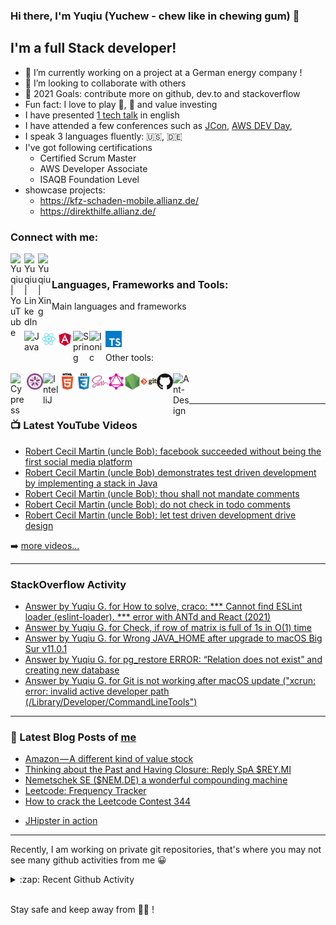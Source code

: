 ### Hi there, I'm Yuqiu (Yuchew - chew like in chewing gum) 👋

## I'm a full Stack developer!

<!--- 🌱 I’m currently learning everything 🤣-->
- 🔭 I’m currently working on a project at a German energy company !
- 👯 I’m looking to collaborate with others
- 🥅 2021 Goals: contribute more on github, dev.to and stackoverflow
- Fun fact: I love to play 🏓, 🏸 and value investing
- I have presented [1 tech talk](https://geyuqiu.github.io/jhipster-in-action/) in english
- I have attended a few conferences such as [JCon](https://jcon.one/de/), [AWS DEV Day](https://pages.awscloud.com/EMEA_FIELD_WEBINAR_DevdayMAD_20201015_7010z000001LtjX_On-Demand-Confirmation.html?sc_channel=em&sc_campaign=emea20_devdayonlineq4&sc_medium=em_309568&sc_content=REG_event_ev_field&sc_geo=emea&sc_country=mult&sc_outcome=reg&sc_publisher=aws&trkCampaign=emea20_devdayonlineq4&trk=em_thankyousurvey_loc-309568_emea20_devdayonlineq4), 
- I speak 3 languages fluently: 🇺🇸, 🇩🇪
- I've got following certifications
    - Certified Scrum Master
    - AWS Developer Associate
    - ISAQB Foundation Level
- showcase projects: 
    - https://kfz-schaden-mobile.allianz.de/
    - https://direkthilfe.allianz.de/

### Connect with me:
  
[<img align="left" alt="Yuqiu | YouTube" width="22px" src="https://cdn.jsdelivr.net/npm/simple-icons@v3/icons/youtube.svg" />][youtube]
[<img align="left" alt="Yuqiu | LinkedIn" width="22px" src="https://cdn.jsdelivr.net/npm/simple-icons@v3/icons/linkedin.svg" />][linkedin]
[<img align="left" alt="Yuqiu | Xing" width="22px" src="https://cdn.jsdelivr.net/npm/simple-icons@v3/icons/xing.svg" />][xing]

<br />

### Languages, Frameworks and Tools:

Main languages and frameworks

<br />

<img align="left" alt="Java" width="26px" src="https://cdn.jsdelivr.net/npm/simple-icons@3.7.0/icons/java.svg" />
<img align="left" alt="React" width="26px" src="https://raw.githubusercontent.com/github/explore/80688e429a7d4ef2fca1e82350fe8e3517d3494d/topics/react/react.png" />
<img align="left" alt="Angular" width="26px" src="https://raw.githubusercontent.com/github/explore/80688e429a7d4ef2fca1e82350fe8e3517d3494d/topics/angular/angular.png" />
<img align="left" alt="Spring" width="26px" src="https://cdn.jsdelivr.net/npm/simple-icons@3.7.0/icons/spring.svg" />
<img align="left" alt="Ionic" width="26px" src="https://cdn.jsdelivr.net/npm/simple-icons@3.7.0/icons/ionic.svg" />
<img align="left" alt="TypeScript" width="26px" src="https://raw.githubusercontent.com/github/explore/80688e429a7d4ef2fca1e82350fe8e3517d3494d/topics/typescript/typescript.png" />

<br />
<br />
Other tools: <br /><br />
<img align="left" alt="Cypress" width="26px" src="https://github.com/jalbertsr/logo-badge-images/blob/master/img/rsz_cypress.png?raw=true" />
<img align="left" alt="Jasmine" width="26px" src="https://github.com/Iggy-Codes/logo-images/blob/master/logos/jasmine.png?raw=true" />
<img align="left" alt="IntelliJ" width="26px" src="https://cdn.jsdelivr.net/npm/simple-icons@3.7.0/icons/intellijidea.svg" />
<img align="left" alt="HTML5" width="26px" src="https://raw.githubusercontent.com/github/explore/80688e429a7d4ef2fca1e82350fe8e3517d3494d/topics/html/html.png" />
<img align="left" alt="CSS3" width="26px" src="https://raw.githubusercontent.com/github/explore/80688e429a7d4ef2fca1e82350fe8e3517d3494d/topics/css/css.png" />
<img align="left" alt="Sass" width="26px" src="https://raw.githubusercontent.com/github/explore/80688e429a7d4ef2fca1e82350fe8e3517d3494d/topics/sass/sass.png" />
<img align="left" alt="GraphQL" width="26px" src="https://raw.githubusercontent.com/github/explore/80688e429a7d4ef2fca1e82350fe8e3517d3494d/topics/graphql/graphql.png" />
<img align="left" alt="Node.js" width="26px" src="https://raw.githubusercontent.com/github/explore/80688e429a7d4ef2fca1e82350fe8e3517d3494d/topics/nodejs/nodejs.png" />
<img align="left" alt="Git" width="26px" src="https://raw.githubusercontent.com/github/explore/80688e429a7d4ef2fca1e82350fe8e3517d3494d/topics/git/git.png" />
<img align="left" alt="GitHub" width="26px" src="https://raw.githubusercontent.com/github/explore/78df643247d429f6cc873026c0622819ad797942/topics/github/github.png" />
<img align="left" alt="Ant-Design" width="26px" src="https://github.com/jalbertsr/logo-badge-images/blob/master/img/rsz_ant-design.png?raw=true" />

<br />
<br />

---

### 📺 Latest YouTube Videos

<!-- YOUTUBE:START -->
- [Robert Cecil Martin &lpar;uncle Bob&rpar;: facebook succeeded without being the first social media platform](https://www.youtube.com/watch?v=HzWjtxZkyFU)
- [Robert Cecil Martin &lpar;uncle Bob&rpar; demonstrates test driven development by implementing a stack in Java](https://www.youtube.com/watch?v=rdLO7pSVrMY)
- [Robert Cecil Martin &lpar;uncle Bob&rpar;: thou shall not mandate comments](https://www.youtube.com/watch?v=8FCDwq6PNOA)
- [Robert Cecil Martin &lpar;uncle Bob&rpar;: do not check in todo comments](https://www.youtube.com/watch?v=z-5ZhjyS8gY)
- [Robert Cecil Martin &lpar;uncle Bob&rpar;: let test driven development drive design](https://www.youtube.com/watch?v=8GZ2q6DEFH8)
<!-- YOUTUBE:END -->

➡️ [more videos...](https://www.youtube.com/channel/UCcx89MBC4J7YXVsrpQJNouw)

---

### StackOverflow Activity
<!-- STACKOVERFLOW:START -->
- [Answer by Yuqiu G. for How to solve, craco: *** Cannot find ESLint loader &lpar;eslint-loader&rpar;. *** error with ANTd and React &lpar;2021&rpar;](https://stackoverflow.com/questions/66113887/how-to-solve-craco-cannot-find-eslint-loader-eslint-loader-error-wi/77348150#77348150)
- [Answer by Yuqiu G. for Check, if row of matrix is full of 1s in O&lpar;1&rpar; time](https://stackoverflow.com/questions/48049837/check-if-row-of-matrix-is-full-of-1s-in-o1-time/76140855#76140855)
- [Answer by Yuqiu G. for Wrong JAVA_HOME after upgrade to macOS Big Sur v11.0.1](https://stackoverflow.com/questions/64917779/wrong-java-home-after-upgrade-to-macos-big-sur-v11-0-1/76042428#76042428)
- [Answer by Yuqiu G. for pg_restore ERROR: “Relation does not exist” and creating new database](https://stackoverflow.com/questions/49686853/pg-restore-error-relation-does-not-exist-and-creating-new-database/76003273#76003273)
- [Answer by Yuqiu G. for Git is not working after macOS update &lpar;&quot;xcrun: error: invalid active developer path &lpar;/Library/Developer/CommandLineTools&quot;&rpar;](https://stackoverflow.com/questions/52522565/git-is-not-working-after-macos-update-xcrun-error-invalid-active-developer-p/73716107#73716107)
<!-- STACKOVERFLOW:END -->

---

### 📕 Latest Blog Posts of [me](https://dev.to/geyuqiu)

<!-- BLOG-POST-LIST:START -->
- [Amazon — A different kind of value stock](https://yuqiuge.medium.com/amazon-a-different-kind-of-value-stock-c9719057bcdd?source=rss-8fade33fd493------2)
- [Thinking about the Past and Having Closure: Reply SpA $REY.MI](https://yuqiuge.medium.com/thinking-about-the-past-and-having-closure-reply-spa-rey-mi-d3493fb2635b?source=rss-8fade33fd493------2)
- [Nemetschek SE &lpar;$NEM.DE&rpar; a wonderful compounding machine](https://yuqiuge.medium.com/nemetschek-se-nem-de-a-wonderful-compounding-machine-f355e9cee2f2?source=rss-8fade33fd493------2)
- [Leetcode: Frequency Tracker](https://yuqiuge.medium.com/leetcode-frequency-tracker-acc0cc56960?source=rss-8fade33fd493------2)
- [How to crack the Leetcode Contest 344](https://yuqiuge.medium.com/how-to-crack-the-leetcode-contest-344-224dcd24a7ae?source=rss-8fade33fd493------2)
<!-- BLOG-POST-LIST:END -->
- [JHipster in action](https://geyuqiu.github.io/jhipster-in-action/)


---
Recently, I am working on private git repositories, that's where you may not see many github activities from me 😀 
<details>
  <summary>:zap: Recent Github Activity</summary>
  
<!--RECENT_ACTIVITY:last_update-->
Last Updated: Sunday, January 14th, 2024, 9:15:50 AM
<!--RECENT_ACTIVITY:last_update_end-->

<!--RECENT_ACTIVITY:start-->
1. 🔱 Forked [geyuqiu/rest-to-graphql-workshop](https://github.com/geyuqiu/rest-to-graphql-workshop) from [reactgraphqlacademy/rest-to-graphql-workshop](https://github.com/reactgraphqlacademy/rest-to-graphql-workshop)
2. 💬 Commented on [#22487](https://github.com/jhipster/generator-jhipster/issues/22487#issuecomment-1848376563) in [jhipster/generator-jhipster](https://github.com/jhipster/generator-jhipster)
3. 📔 Created new repository [geyuqiu/react-redux-hook](https://github.com/geyuqiu/react-redux-hook)
4. 📔 Created new repository [geyuqiu/react-schulung-2023-kw43-musterloesung](https://github.com/geyuqiu/react-schulung-2023-kw43-musterloesung)
5. 📔 Created new repository [geyuqiu/react-schulung-2023-kw43-musterloesung](https://github.com/geyuqiu/react-schulung-2023-kw43-musterloesung)
<!--RECENT_ACTIVITY:end-->

</details>


[isqab-foundation-level]: https://www.isaqb.org/documents/
[java-oca-8]: https://education.oracle.com/java-se-8-programmer-i/pexam_1Z0-808
[aws-cda]: https://aws.amazon.com/certification/certification-prep/?nc1=h_ls
[youtube]: https://youtube.com/channel/UCTfa5NSGeVLmcHYPRu9qh_g
[linkedin]: https://linkedin.com/in/yuqiu-ge-06a808b4/
[xing]: https://www.xing.com/profile/Yuqiu_Ge2
[webdevplaylist]: https://www.youtube.com/playlist?list=PLkwxH9e_vrAJ0WbEsFA9W3I1W-g_BTsbt
[jsplaylist]: https://www.youtube.com/playlist?list=PLkwxH9e_vrALRJKu7wfXby3MKeflhTu6B
[cssplaylist]: https://www.youtube.com/playlist?list=PLkwxH9e_vrALSdvZuEh6gqQdmDoDIoqz4
[reactplaylist]: https://www.youtube.com/playlist?list=PLkwxH9e_vrAK4TdffpxKY3QGyHCpxFcQ0

<br />

Stay safe and keep away from 👑🦠 !
